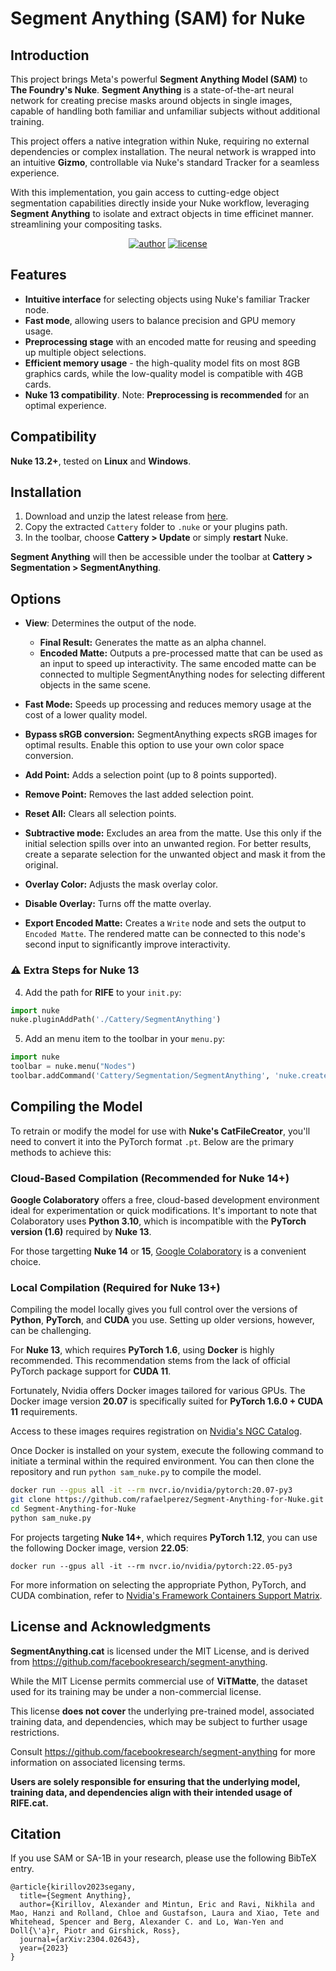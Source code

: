 # Segment Anything (SAM) for Nuke

## Introduction

This project brings Meta's powerful **Segment Anything Model (SAM)** to **The Foundry's Nuke**. **Segment Anything** is a state-of-the-art neural network for creating precise masks around objects in single images, capable of handling both familiar and unfamiliar subjects without additional training.

This project offers a native integration within Nuke, requiring no external dependencies or complex installation. The neural network is wrapped into an intuitive **Gizmo**, controllable via Nuke's standard Tracker for a seamless experience.

With this implementation, you gain access to cutting-edge object segmentation capabilities directly inside your Nuke workflow, leveraging **Segment Anything** to isolate and extract objects in time efficinet manner.  streamlining your compositing tasks.

<div align="center">

[![author](https://img.shields.io/badge/by:_Rafael_Silva-red?logo=linkedin&logoColor=white)](https://www.linkedin.com/in/rafael-silva-ba166513/)
[![license](https://img.shields.io/badge/license-MIT-blue)](LICENSE)

</div>


## Features

- **Intuitive interface** for selecting objects using Nuke's familiar Tracker node.
- **Fast mode**, allowing users to balance precision and GPU memory usage.
- **Preprocessing stage** with an encoded matte for reusing and speeding up multiple object selections.
- **Efficient memory usage** - the high-quality model fits on most 8GB graphics cards, while the low-quality model is compatible with 4GB cards.
- **Nuke 13 compatibility**. Note: **Preprocessing is recommended** for an optimal experience.

## Compatibility

**Nuke 13.2+**, tested on **Linux** and **Windows**.

## Installation

1. Download and unzip the latest release from [here](https://github.com/rafaelperez/Segment-Anything-for-Nuke/releases).
2. Copy the extracted `Cattery` folder to `.nuke` or your plugins path.
3. In the toolbar, choose **Cattery > Update** or simply **restart** Nuke.

**Segment Anything** will then be accessible under the toolbar at **Cattery > Segmentation > SegmentAnything**.

## Options

- **View**: Determines the output of the node.
  - **Final Result:** Generates the matte as an alpha channel.
  - **Encoded Matte:** Outputs a pre-processed matte that can be used as an input to speed up interactivity. The same encoded matte can be connected to multiple SegmentAnything nodes for selecting different objects in the same scene.

- **Fast Mode:** Speeds up processing and reduces memory usage at the cost of a lower quality model.

- **Bypass sRGB conversion:** SegmentAnything expects sRGB images for optimal results. Enable this option to use your own color space conversion.

- **Add Point:** Adds a selection point (up to 8 points supported).

- **Remove Point:** Removes the last added selection point.

- **Reset All:** Clears all selection points.

- **Subtractive mode:** Excludes an area from the matte. Use this only if the initial selection spills over into an unwanted region. For better results, create a separate selection for the unwanted object and mask it from the original.

- **Overlay Color:** Adjusts the mask overlay color.

- **Disable Overlay:** Turns off the matte overlay.

- **Export Encoded Matte:** Creates a `Write` node and sets the output to `Encoded Matte`. The rendered matte can be connected to this node's second input to significantly improve interactivity.

### ⚠️ Extra Steps for Nuke 13

4. Add the path for **RIFE** to your `init.py`:
``` py
import nuke
nuke.pluginAddPath('./Cattery/SegmentAnything')
```

5. Add an menu item to the toolbar in your `menu.py`:

``` py
import nuke
toolbar = nuke.menu("Nodes")
toolbar.addCommand('Cattery/Segmentation/SegmentAnything', 'nuke.createNode("SAM")', icon="SAM.png")
```

## Compiling the Model

To retrain or modify the model for use with **Nuke's CatFileCreator**, you'll need to convert it into the PyTorch format `.pt`. Below are the primary methods to achieve this:

### Cloud-Based Compilation (Recommended for Nuke 14+)

**Google Colaboratory** offers a free, cloud-based development environment ideal for experimentation or quick modifications. It's important to note that Colaboratory uses **Python 3.10**, which is incompatible with the **PyTorch version (1.6)** required by **Nuke 13**.

For those targetting **Nuke 14** or **15**, [Google Colaboratory](https://colab.research.google.com) is a convenient choice.

### Local Compilation (Required for Nuke 13+)

Compiling the model locally gives you full control over the versions of **Python**, **PyTorch**, and **CUDA** you use. Setting up older versions, however, can be challenging.

For **Nuke 13**, which requires **PyTorch 1.6**, using **Docker** is highly recommended. This recommendation stems from the lack of official PyTorch package support for **CUDA 11**.

Fortunately, Nvidia offers Docker images tailored for various GPUs. The Docker image version **20.07** is specifically suited for **PyTorch 1.6.0 + CUDA 11** requirements.

Access to these images requires registration on [Nvidia's NGC Catalog](https://catalog.ngc.nvidia.com/orgs/nvidia/containers/pytorch).

Once Docker is installed on your system, execute the following command to initiate a terminal within the required environment. You can then clone the repository and run `python sam_nuke.py` to compile the model.

```sh
docker run --gpus all -it --rm nvcr.io/nvidia/pytorch:20.07-py3
git clone https://github.com/rafaelperez/Segment-Anything-for-Nuke.git
cd Segment-Anything-for-Nuke
python sam_nuke.py
```
For projects targeting **Nuke 14+**, which requires **PyTorch 1.12**, you can use the following Docker image, version **22.05**:

`docker run --gpus all -it --rm nvcr.io/nvidia/pytorch:22.05-py3`

For more information on selecting the appropriate Python, PyTorch, and CUDA combination, refer to [Nvidia's Framework Containers Support Matrix](https://docs.nvidia.com/deeplearning/frameworks/support-matrix/index.html#framework-matrix-2020).

## License and Acknowledgments

**SegmentAnything.cat** is licensed under the MIT License, and is derived from https://github.com/facebookresearch/segment-anything.

While the MIT License permits commercial use of **ViTMatte**, the dataset used for its training may be under a non-commercial license.

This license **does not cover** the underlying pre-trained model, associated training data, and dependencies, which may be subject to further usage restrictions.

Consult https://github.com/facebookresearch/segment-anything for more information on associated licensing terms.

**Users are solely responsible for ensuring that the underlying model, training data, and dependencies align with their intended usage of RIFE.cat.**

## Citation

If you use SAM or SA-1B in your research, please use the following BibTeX entry.

```
@article{kirillov2023segany,
  title={Segment Anything},
  author={Kirillov, Alexander and Mintun, Eric and Ravi, Nikhila and Mao, Hanzi and Rolland, Chloe and Gustafson, Laura and Xiao, Tete and Whitehead, Spencer and Berg, Alexander C. and Lo, Wan-Yen and Doll{\'a}r, Piotr and Girshick, Ross},
  journal={arXiv:2304.02643},
  year={2023}
}
```

